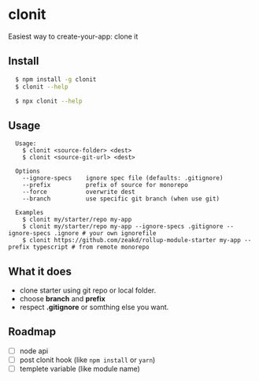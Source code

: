 # clonit
Easiest way to create-your-app: clone it

## Install

``` bash
  $ npm install -g clonit
  $ clonit --help
``` 


``` bash
  $ npx clonit --help
``` 

## Usage

```
  Usage: 
    $ clonit <source-folder> <dest>
    $ clonit <source-git-url> <dest>

  Options
    --ignore-specs    ignore spec file (defaults: .gitignore)
    --prefix          prefix of source for monorepo
    --force           overwrite dest
    --branch          use specific git branch (when use git)

  Examples
    $ clonit my/starter/repo my-app
    $ clonit my/starter/repo my-app --ignore-specs .gitignore --ignore-specs .ignore # your own ignorefile
    $ clonit https://github.com/zeakd/rollup-module-starter my-app --prefix typescript # from remote monorepo
```

## What it does 

- clone starter using git repo or local folder.
- choose **branch** and **prefix**
- respect **.gitignore** or somthing else you want.


## Roadmap

- [ ] node api
- [ ] post clonit hook (like `npm install` or `yarn`)
- [ ] templete variable (like module name)